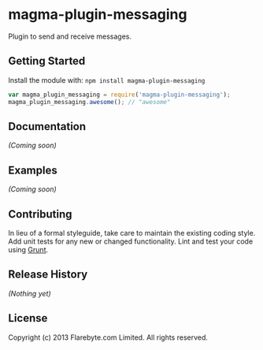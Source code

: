 # magma-plugin-messaging

Plugin to send and receive messages.

## Getting Started
Install the module with: `npm install magma-plugin-messaging`

```javascript
var magma_plugin_messaging = require('magma-plugin-messaging');
magma_plugin_messaging.awesome(); // "awesome"
```

## Documentation
_(Coming soon)_

## Examples
_(Coming soon)_

## Contributing
In lieu of a formal styleguide, take care to maintain the existing coding style. Add unit tests for any new or changed functionality. Lint and test your code using [Grunt](http://gruntjs.com/).

## Release History
_(Nothing yet)_

## License
Copyright (c) 2013 Flarebyte.com Limited.
All rights reserved.
